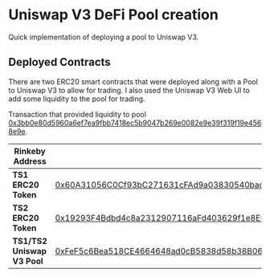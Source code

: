 # Uniswap V3 DeFi Pool creation
Quick implementation of deploying a pool to Uniswap V3.


## Deployed Contracts
There are two ERC20 smart contracts that were deployed along with a Pool to Uniswap V3 to allow for trading. I also used the Uniswap V3 Web UI to add some liquidity to the pool for trading.

Transaction that provided liquidity to pool [0x3bb0e80d5960a6ef7ea9fbb7418ec5b9047b269e0082e9e39f319f19e4568e9e](https://rinkeby.etherscan.io/tx/0x3bb0e80d5960a6ef7ea9fbb7418ec5b9047b269e0082e9e39f319f19e4568e9e).

| **Rinkeby Address** | |
| ----------- | ----------- |
| **TS1 ERC20 Token** | [0x60A31056C0Cf93bC271631cFAd9a03830540bac0](https://rinkeby.etherscan.io/address/0x60A31056C0Cf93bC271631cFAd9a03830540bac0) |
| **TS2 ERC20 Token** | [0x19293F4Bdbd4c8a2312907116aFd403629f1e8E5](https://rinkeby.etherscan.io/address/0x19293F4Bdbd4c8a2312907116aFd403629f1e8E5) |
| **TS1/TS2 Uniswap V3 Pool** | [0xFeF5c6Bea518CE4664648ad0cB5838d58b38B06e](https://rinkeby.etherscan.io/address/0xFeF5c6Bea518CE4664648ad0cB5838d58b38B06e) |


